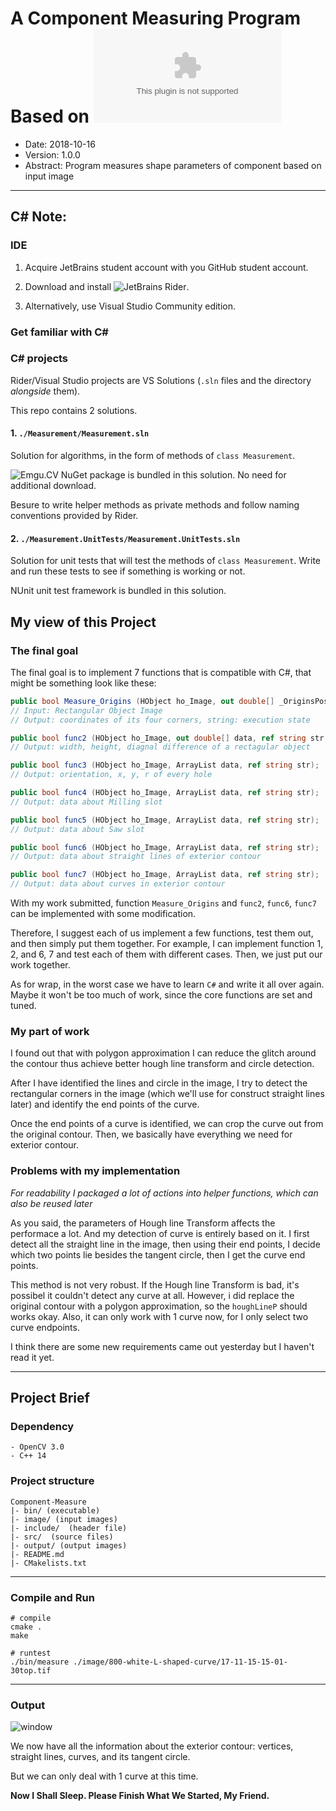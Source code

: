 # A Component Measuring Program Based on ![Emgu CV](emgu.com)
- Date: 2018-10-16
- Version: 1.0.0
- Abstract: Program measures shape parameters of component based on input image

---

## C# Note:

### IDE

1. Acquire JetBrains student account with you GitHub student account.

2. Download and install ![JetBrains Rider](https://www.jetbrains.com/rider/).

3. Alternatively, use Visual Studio Community edition.

### Get familiar with C#

### C# projects

Rider/Visual Studio projects are VS Solutions (`.sln` files and the directory *alongside* them).

This repo contains 2 solutions.

#### 1. `./Measurement/Measurement.sln`

Solution for algorithms, in the form of methods of `class Measurement`. 

![Emgu.CV NuGet package](https://www.nuget.org/packages/Emgu.CV/) is bundled in this solution. No need for additional download.

Besure to write helper methods as private methods and follow naming conventions provided by Rider.

#### 2. `./Measurement.UnitTests/Measurement.UnitTests.sln`

Solution for unit tests that will test the methods of `class Measurement`. Write and run these tests to see if something is working or not.

NUnit unit test framework is bundled in this solution.

## My view of this Project

### The final goal

The final goal is to implement 7 functions that is compatible with C#, that might be something
look like these:

```C#
public bool Measure_Origins (HObject ho_Image, out double[] _OriginsPosXY, ref string str);
// Input: Rectangular Object Image
// Output: coordinates of its four corners, string: execution state

public bool func2 (HObject ho_Image, out double[] data, ref string str );
// Output: width, height, diagnal difference of a rectagular object

public bool func3 (HObject ho_Image, ArrayList data, ref string str);
// Output: orientation, x, y, r of every hole

public bool func4 (HObject ho_Image, ArrayList data, ref string str);
// Output: data about Milling slot

public bool func5 (HObject ho_Image, ArrayList data, ref string str);
// Output: data about Saw slot

public bool func6 (HObject ho_Image, ArrayList data, ref string str);
// Output: data about straight lines of exterior contour

public bool func7 (HObject ho_Image, ArrayList data, ref string str);
// Output: data about curves in exterior contour

```
With my work submitted, function `Measure_Origins` and `func2`, `func6`, `func7` can be implemented with some modification.

Therefore, I suggest each of us implement a few functions, test them out, and then simply put them together. For example, I can implement function 1, 2, and 6, 7 and test each of them with different cases. Then, we just put our work together. 

As for wrap, in the worst case we have to learn `C#` and write it all over again. Maybe it won't be too much of work, since the core functions are set and tuned. 

### My part of work

I found out that with polygon approximation I can reduce the glitch around the contour thus achieve better hough line transform and circle detection. 

After I have identified the lines and circle in the image, I try to detect the rectangular corners in the image (which we'll use for construct straight lines later) and identify the end points of the curve.

Once the end points of a curve is identified, we can crop the curve out from the original contour. Then, we basically have everything we need for exterior contour.

### Problems with my implementation

*For readability I packaged a lot of actions into helper functions, which can also be reused later* 

As you said, the parameters of Hough line Transform affects the performace a lot. And my detection of curve is entirely based on it. I first detect all the straight line in the image, then using their end points, I decide which two points lie besides the tangent circle, then I get the curve end points.

This method is not very robust. If the Hough line Transform is bad, it's possibel it couldn't detect any curve at all. However, i did replace the original contour with a polygon approximation, so the `houghLineP` should works okay. Also, it can only work with 1 curve now, for I only select two curve endpoints. 

I think there are some new requirements came out yesterday but I haven't read it yet.

---

## Project Brief

### Dependency
```
- OpenCV 3.0
- C++ 14
```


### Project structure

```
Component-Measure
|- bin/ (executable)
|- image/ (input images)
|- include/  (header file)
|- src/  (source files)
|- output/ (output images)
|- README.md
|- CMakelists.txt
```

---

### Compile and Run

```
# compile
cmake .
make

# runtest
./bin/measure ./image/800-white-L-shaped-curve/17-11-15-15-01-30top.tif 

```

---

### Output
![window](output/image_all.jpg)

We now have all the information about the exterior contour:
vertices, straight lines, curves, and its tangent circle.

But we can only deal with 1 curve at this time.

**Now I Shall Sleep. Please Finish What We Started, My Friend.**